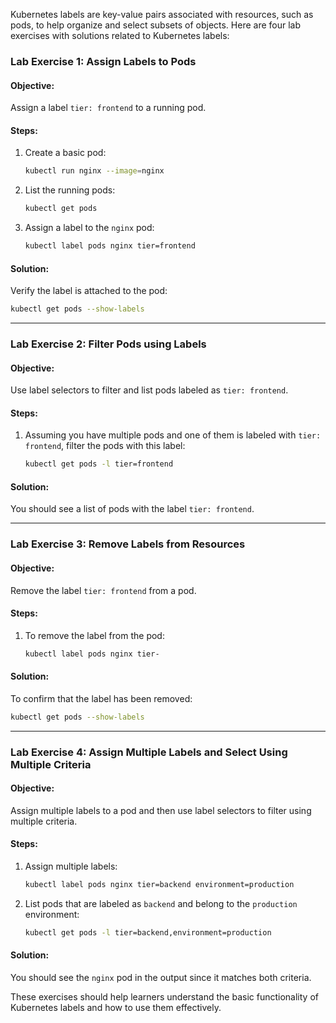  Kubernetes labels are key-value pairs associated with resources, such as pods, to help organize and select subsets of objects. Here are four lab exercises with solutions related to Kubernetes labels:

### Lab Exercise 1: Assign Labels to Pods

#### Objective:
Assign a label `tier: frontend` to a running pod.

#### Steps:
1. Create a basic pod:
   ```bash
   kubectl run nginx --image=nginx
   ```

2. List the running pods:
   ```bash
   kubectl get pods
   ```

3. Assign a label to the `nginx` pod:
   ```bash
   kubectl label pods nginx tier=frontend
   ```

#### Solution:
Verify the label is attached to the pod:
```bash
kubectl get pods --show-labels
```

---

### Lab Exercise 2: Filter Pods using Labels

#### Objective:
Use label selectors to filter and list pods labeled as `tier: frontend`.

#### Steps:
1. Assuming you have multiple pods and one of them is labeled with `tier: frontend`, filter the pods with this label:
   ```bash
   kubectl get pods -l tier=frontend
   ```

#### Solution:
You should see a list of pods with the label `tier: frontend`.

---

### Lab Exercise 3: Remove Labels from Resources

#### Objective:
Remove the label `tier: frontend` from a pod.

#### Steps:
1. To remove the label from the pod:
   ```bash
   kubectl label pods nginx tier-
   ```

#### Solution:
To confirm that the label has been removed:
```bash
kubectl get pods --show-labels
```

---

### Lab Exercise 4: Assign Multiple Labels and Select Using Multiple Criteria

#### Objective:
Assign multiple labels to a pod and then use label selectors to filter using multiple criteria.

#### Steps:
1. Assign multiple labels:
   ```bash
   kubectl label pods nginx tier=backend environment=production
   ```

2. List pods that are labeled as `backend` and belong to the `production` environment:
   ```bash
   kubectl get pods -l tier=backend,environment=production
   ```

#### Solution:
You should see the `nginx` pod in the output since it matches both criteria.

These exercises should help learners understand the basic functionality of Kubernetes labels and how to use them effectively.
